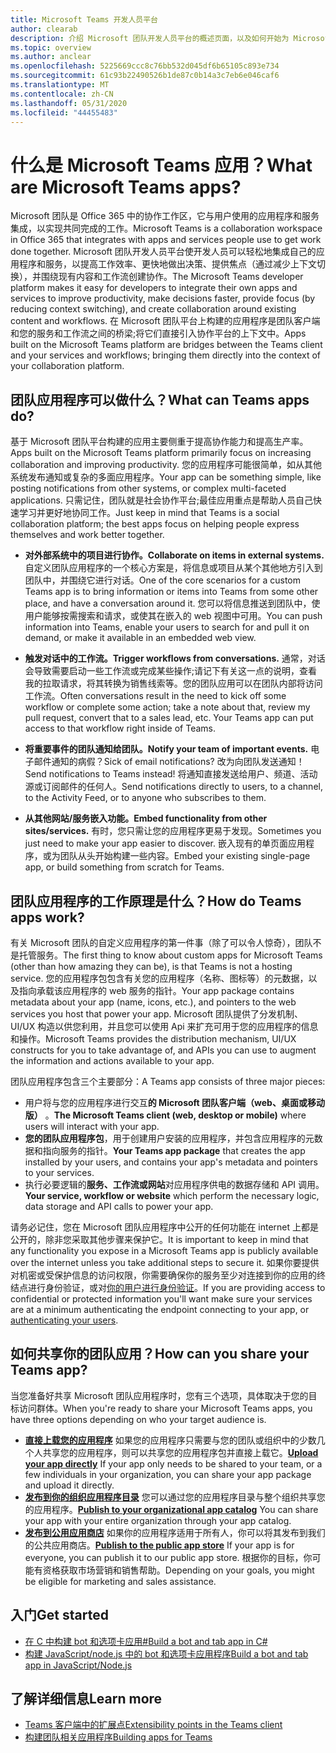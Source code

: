 ```yaml
---
title: Microsoft Teams 开发人员平台
author: clearab
description: 介绍 Microsoft 团队开发人员平台的概述页面，以及如何开始为 Microsoft 团队构建应用程序。
ms.topic: overview
ms.author: anclear
ms.openlocfilehash: 5225669ccc8c76bb532d045df6b65105c893e734
ms.sourcegitcommit: 61c93b22490526b1de87c0b14a3c7eb6e046caf6
ms.translationtype: MT
ms.contentlocale: zh-CN
ms.lasthandoff: 05/31/2020
ms.locfileid: "44455483"
---
```

# <a name="what-are-microsoft-teams-apps"></a><span data-ttu-id="6313d-103">什么是 Microsoft Teams 应用？</span><span class="sxs-lookup"><span data-stu-id="6313d-103">What are Microsoft Teams apps?</span></span>

<span data-ttu-id="6313d-104">Microsoft 团队是 Office 365 中的协作工作区，它与用户使用的应用程序和服务集成，以实现共同完成的工作。</span><span class="sxs-lookup"><span data-stu-id="6313d-104">Microsoft Teams is a collaboration workspace in Office 365 that integrates with apps and services people use to get work done together.</span></span> <span data-ttu-id="6313d-105">Microsoft 团队开发人员平台使开发人员可以轻松地集成自己的应用程序和服务，以提高工作效率、更快地做出决策、提供焦点（通过减少上下文切换），并围绕现有内容和工作流创建协作。</span><span class="sxs-lookup"><span data-stu-id="6313d-105">The Microsoft Teams developer platform makes it easy for developers to integrate their own apps and services to improve productivity, make decisions faster, provide focus (by reducing context switching), and create collaboration around existing content and workflows.</span></span> <span data-ttu-id="6313d-106">在 Microsoft 团队平台上构建的应用程序是团队客户端和您的服务和工作流之间的桥梁;将它们直接引入协作平台的上下文中。</span><span class="sxs-lookup"><span data-stu-id="6313d-106">Apps built on the Microsoft Teams platform are bridges between the Teams client and your services and workflows; bringing them directly into the context of your collaboration platform.</span></span>

## <a name="what-can-teams-apps-do"></a><span data-ttu-id="6313d-107">团队应用程序可以做什么？</span><span class="sxs-lookup"><span data-stu-id="6313d-107">What can Teams apps do?</span></span>

<span data-ttu-id="6313d-108">基于 Microsoft 团队平台构建的应用主要侧重于提高协作能力和提高生产率。</span><span class="sxs-lookup"><span data-stu-id="6313d-108">Apps built on the Microsoft Teams platform primarily focus on increasing collaboration and improving productivity.</span></span> <span data-ttu-id="6313d-109">您的应用程序可能很简单，如从其他系统发布通知或复杂的多面应用程序。</span><span class="sxs-lookup"><span data-stu-id="6313d-109">Your app can be something simple, like posting notifications from other systems, or complex multi-faceted applications.</span></span> <span data-ttu-id="6313d-110">只需记住，团队就是社会协作平台;最佳应用重点是帮助人员自己快速学习并更好地协同工作。</span><span class="sxs-lookup"><span data-stu-id="6313d-110">Just keep in mind that Teams is a social collaboration platform; the best apps focus on helping people express themselves and work better together.</span></span>

* <span data-ttu-id="6313d-111">**对外部系统中的项目进行协作。**</span><span class="sxs-lookup"><span data-stu-id="6313d-111">**Collaborate on items in external systems.**</span></span> <span data-ttu-id="6313d-112">自定义团队应用程序的一个核心方案是，将信息或项目从某个其他地方引入到团队中，并围绕它进行对话。</span><span class="sxs-lookup"><span data-stu-id="6313d-112">One of the core scenarios for a custom Teams app is to bring information or items into Teams from some other place, and have a conversation around it.</span></span> <span data-ttu-id="6313d-113">您可以将信息推送到团队中，使用户能够按需搜索和请求，或使其在嵌入的 web 视图中可用。</span><span class="sxs-lookup"><span data-stu-id="6313d-113">You can push information into Teams, enable your users to search for and pull it on demand, or make it available in an embedded web view.</span></span>

* <span data-ttu-id="6313d-114">**触发对话中的工作流。**</span><span class="sxs-lookup"><span data-stu-id="6313d-114">**Trigger workflows from conversations.**</span></span> <span data-ttu-id="6313d-115">通常，对话会导致需要启动一些工作流或完成某些操作;请记下有关这一点的说明，查看我的拉取请求，将其转换为销售线索等。您的团队应用可以在团队内部将访问工作流。</span><span class="sxs-lookup"><span data-stu-id="6313d-115">Often conversations result in the need to kick off some workflow or complete some action; take a note about that, review my pull request, convert that to a sales lead, etc. Your Teams app can put access to that workflow right inside of Teams.</span></span>

* <span data-ttu-id="6313d-116">**将重要事件的团队通知给团队。**</span><span class="sxs-lookup"><span data-stu-id="6313d-116">**Notify your team of important events.**</span></span> <span data-ttu-id="6313d-117">电子邮件通知的病假？</span><span class="sxs-lookup"><span data-stu-id="6313d-117">Sick of email notifications?</span></span> <span data-ttu-id="6313d-118">改为向团队发送通知！</span><span class="sxs-lookup"><span data-stu-id="6313d-118">Send notifications to Teams instead!</span></span> <span data-ttu-id="6313d-119">将通知直接发送给用户、频道、活动源或订阅邮件的任何人。</span><span class="sxs-lookup"><span data-stu-id="6313d-119">Send notifications directly to users, to a channel, to the Activity Feed, or to anyone who subscribes to them.</span></span>

* <span data-ttu-id="6313d-120">**从其他网站/服务嵌入功能。**</span><span class="sxs-lookup"><span data-stu-id="6313d-120">**Embed functionality from other sites/services.**</span></span> <span data-ttu-id="6313d-121">有时，您只需让您的应用程序更易于发现。</span><span class="sxs-lookup"><span data-stu-id="6313d-121">Sometimes you just need to make your app easier to discover.</span></span> <span data-ttu-id="6313d-122">嵌入现有的单页面应用程序，或为团队从头开始构建一些内容。</span><span class="sxs-lookup"><span data-stu-id="6313d-122">Embed your existing single-page app, or build something from scratch for Teams.</span></span>

## <a name="how-do-teams-apps-work"></a><span data-ttu-id="6313d-123">团队应用程序的工作原理是什么？</span><span class="sxs-lookup"><span data-stu-id="6313d-123">How do Teams apps work?</span></span>

<span data-ttu-id="6313d-124">有关 Microsoft 团队的自定义应用程序的第一件事（除了可以令人惊奇），团队不是托管服务。</span><span class="sxs-lookup"><span data-stu-id="6313d-124">The first thing to know about custom apps for Microsoft Teams (other than how amazing they can be), is that Teams is not a hosting service.</span></span> <span data-ttu-id="6313d-125">您的应用程序包包含有关您的应用程序（名称、图标等）的元数据，以及指向承载该应用程序的 web 服务的指针。</span><span class="sxs-lookup"><span data-stu-id="6313d-125">Your app package contains metadata about your app (name, icons, etc.), and pointers to the web services you host that power your app.</span></span> <span data-ttu-id="6313d-126">Microsoft 团队提供了分发机制、UI/UX 构造以供您利用，并且您可以使用 Api 来扩充可用于您的应用程序的信息和操作。</span><span class="sxs-lookup"><span data-stu-id="6313d-126">Microsoft Teams provides the distribution mechanism, UI/UX constructs for you to take advantage of, and APIs you can use to augment the information and actions available to your app.</span></span>

<span data-ttu-id="6313d-127">团队应用程序包含三个主要部分：</span><span class="sxs-lookup"><span data-stu-id="6313d-127">A Teams app consists of three major pieces:</span></span>

* <span data-ttu-id="6313d-128">用户将与您的应用程序进行交互**的 Microsoft 团队客户端（web、桌面或移动版）** 。</span><span class="sxs-lookup"><span data-stu-id="6313d-128">**The Microsoft Teams client (web, desktop or mobile)** where users will interact with your app.</span></span>
* <span data-ttu-id="6313d-129">**您的团队应用程序包**，用于创建用户安装的应用程序，并包含应用程序的元数据和指向服务的指针。</span><span class="sxs-lookup"><span data-stu-id="6313d-129">**Your Teams app package** that creates the app installed by your users, and contains your app's metadata and pointers to your services.</span></span>
* <span data-ttu-id="6313d-130">执行必要逻辑的**服务、工作流或网站**对应用程序供电的数据存储和 API 调用。</span><span class="sxs-lookup"><span data-stu-id="6313d-130">**Your service, workflow or website** which perform the necessary logic, data storage and API calls to power your app.</span></span>

<span data-ttu-id="6313d-131">请务必记住，您在 Microsoft 团队应用程序中公开的任何功能在 internet 上都是公开的，除非您采取其他步骤来保护它。</span><span class="sxs-lookup"><span data-stu-id="6313d-131">It is important to keep in mind that any functionality you expose in a Microsoft Teams app is publicly available over the internet unless you take additional steps to secure it.</span></span> <span data-ttu-id="6313d-132">如果你要提供对机密或受保护信息的访问权限，你需要确保你的服务至少对连接到你的应用的终结点进行身份验证，或对[你的用户进行身份验证](concepts/authentication/authentication.md)。</span><span class="sxs-lookup"><span data-stu-id="6313d-132">If you are providing access to confidential or protected information you'll want make sure your services are at a minimum authenticating the endpoint connecting to your app, or [authenticating your users](concepts/authentication/authentication.md).</span></span>

## <a name="how-can-you-share-your-teams-app"></a><span data-ttu-id="6313d-133">如何共享你的团队应用？</span><span class="sxs-lookup"><span data-stu-id="6313d-133">How can you share your Teams app?</span></span>

<span data-ttu-id="6313d-134">当您准备好共享 Microsoft 团队应用程序时，您有三个选项，具体取决于您的目标访问群体。</span><span class="sxs-lookup"><span data-stu-id="6313d-134">When you're ready to share your Microsoft Teams apps, you have three options depending on who your target audience is.</span></span>

* <span data-ttu-id="6313d-135">**[直接上载您的应用程序](concepts/deploy-and-publish/apps-upload.md)** 如果您的应用程序只需要与您的团队或组织中的少数几个人共享您的应用程序，则可以共享您的应用程序包并直接上载它。</span><span class="sxs-lookup"><span data-stu-id="6313d-135">**[Upload your app directly](concepts/deploy-and-publish/apps-upload.md)** If your app only needs to be shared to your team, or a few individuals in your organization, you can share your app package and upload it directly.</span></span>
* <span data-ttu-id="6313d-136">**[发布到你的组织应用程序目录](concepts/deploy-and-publish/apps-upload.md)** 您可以通过您的应用程序目录与整个组织共享您的应用程序。</span><span class="sxs-lookup"><span data-stu-id="6313d-136">**[Publish to your organizational app catalog](concepts/deploy-and-publish/apps-upload.md)** You can share your app with your entire organization through your app catalog.</span></span>
* <span data-ttu-id="6313d-137">**[发布到公用应用商店](concepts/deploy-and-publish/apps-upload.md)** 如果你的应用程序适用于所有人，你可以将其发布到我们的公共应用商店。</span><span class="sxs-lookup"><span data-stu-id="6313d-137">**[Publish to the public app store](concepts/deploy-and-publish/apps-upload.md)** If your app is for everyone, you can publish it to our public app store.</span></span> <span data-ttu-id="6313d-138">根据你的目标，你可能有资格获取市场营销和销售帮助。</span><span class="sxs-lookup"><span data-stu-id="6313d-138">Depending on your goals, you might be eligible for marketing and sales assistance.</span></span>

## <a name="get-started"></a><span data-ttu-id="6313d-139">入门</span><span class="sxs-lookup"><span data-stu-id="6313d-139">Get started</span></span>

* [<span data-ttu-id="6313d-140">在 C 中构建 bot 和选项卡应用#</span><span class="sxs-lookup"><span data-stu-id="6313d-140">Build a bot and tab app in C#</span></span>](tutorials/get-started-dotnet-app-studio.md)
* [<span data-ttu-id="6313d-141">构建 JavaScript/node.js 中的 bot 和选项卡应用程序</span><span class="sxs-lookup"><span data-stu-id="6313d-141">Build a bot and tab app in JavaScript/Node.js</span></span>](tutorials/get-started-nodejs-app-studio.md)

## <a name="learn-more"></a><span data-ttu-id="6313d-142">了解详细信息</span><span class="sxs-lookup"><span data-stu-id="6313d-142">Learn more</span></span>

* [<span data-ttu-id="6313d-143">Teams 客户端中的扩展点</span><span class="sxs-lookup"><span data-stu-id="6313d-143">Extensibility points in the Teams client</span></span>](concepts/extensibility-points.md)
* [<span data-ttu-id="6313d-144">构建团队相关应用程序</span><span class="sxs-lookup"><span data-stu-id="6313d-144">Building apps for Teams</span></span>](concepts/building-an-app.md)

